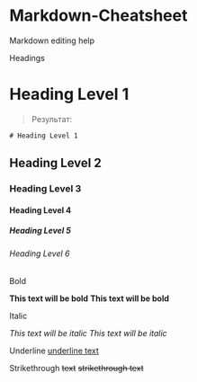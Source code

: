 # Markdown-Cheatsheet

Markdown editing help

Headings

# Heading Level 1

> Результат:
```
# Heading Level 1
```

## Heading Level 2

### Heading Level 3

#### Heading Level 4

##### Heading Level 5

###### Heading Level 6


Bold

**This text will be bold**
__This text will be bold__


Italic

*This text will be italic*
_This text will be italic_


Underline
<u>underline text</u>


Strikethrough
~~text~~
<del>strikethrough text</del>
